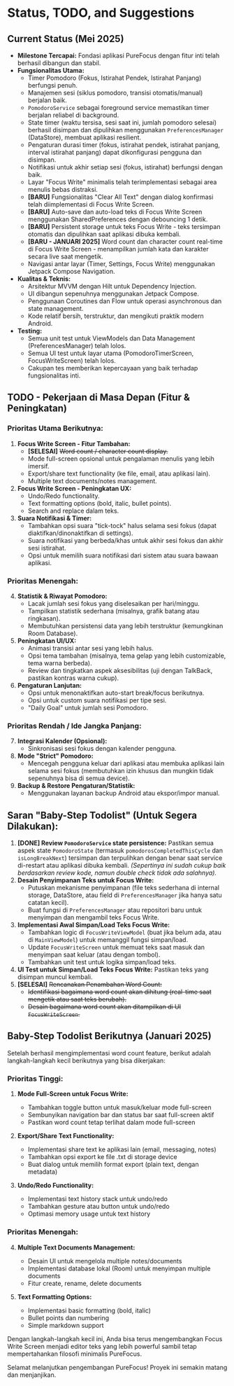 # Status, TODO, and Suggestions

## Current Status (Mei 2025)

* **Milestone Tercapai:** Fondasi aplikasi PureFocus dengan fitur inti telah berhasil dibangun dan stabil.
* **Fungsionalitas Utama:**
    * Timer Pomodoro (Fokus, Istirahat Pendek, Istirahat Panjang) berfungsi penuh.
    * Manajemen sesi (siklus pomodoro, transisi otomatis/manual) berjalan baik.
    * `PomodoroService` sebagai foreground service memastikan timer berjalan reliabel di background.
    * State timer (waktu tersisa, sesi saat ini, jumlah pomodoro selesai) berhasil disimpan dan dipulihkan menggunakan `PreferencesManager` (DataStore), membuat aplikasi resilient.
    * Pengaturan durasi timer (fokus, istirahat pendek, istirahat panjang, interval istirahat panjang) dapat dikonfigurasi pengguna dan disimpan.
    * Notifikasi untuk akhir setiap sesi (fokus, istirahat) berfungsi dengan baik.
    * Layar "Focus Write" minimalis telah terimplementasi sebagai area menulis bebas distraksi.
    * **[BARU]** Fungsionalitas "Clear All Text" dengan dialog konfirmasi telah diimplementasi di Focus Write Screen.
    * **[BARU]** Auto-save dan auto-load teks di Focus Write Screen menggunakan SharedPreferences dengan debouncing 1 detik.
    * **[BARU]** Persistent storage untuk teks Focus Write - teks tersimpan otomatis dan dipulihkan saat aplikasi dibuka kembali.
    * **[BARU - JANUARI 2025]** Word count dan character count real-time di Focus Write Screen - menampilkan jumlah kata dan karakter secara live saat mengetik.
    * Navigasi antar layar (Timer, Settings, Focus Write) menggunakan Jetpack Compose Navigation.
* **Kualitas & Teknis:**
    * Arsitektur MVVM dengan Hilt untuk Dependency Injection.
    * UI dibangun sepenuhnya menggunakan Jetpack Compose.
    * Penggunaan Coroutines dan Flow untuk operasi asynchronous dan state management.
    * Kode relatif bersih, terstruktur, dan mengikuti praktik modern Android.
* **Testing:**
    * Semua unit test untuk ViewModels dan Data Management (PreferencesManager) telah lolos.
    * Semua UI test untuk layar utama (PomodoroTimerScreen, FocusWriteScreen) telah lolos.
    * Cakupan tes memberikan kepercayaan yang baik terhadap fungsionalitas inti.

## TODO - Pekerjaan di Masa Depan (Fitur & Peningkatan)

### Prioritas Utama Berikutnya:

1.  **Focus Write Screen - Fitur Tambahan:**
    * **[SELESAI]** ~~Word count / character count display.~~
    * Mode full-screen opsional untuk pengalaman menulis yang lebih imersif.
    * Export/share text functionality (ke file, email, atau aplikasi lain).
    * Multiple text documents/notes management.
2.  **Focus Write Screen - Peningkatan UX:**
    * Undo/Redo functionality.
    * Text formatting options (bold, italic, bullet points).
    * Search and replace dalam teks.
3.  **Suara Notifikasi & Timer:**
    * Tambahkan opsi suara "tick-tock" halus selama sesi fokus (dapat diaktifkan/dinonaktifkan di settings).
    * Suara notifikasi yang berbeda/khas untuk akhir sesi fokus dan akhir sesi istirahat.
    * Opsi untuk memilih suara notifikasi dari sistem atau suara bawaan aplikasi.

### Prioritas Menengah:

4.  **Statistik & Riwayat Pomodoro:**
    * Lacak jumlah sesi fokus yang diselesaikan per hari/minggu.
    * Tampilkan statistik sederhana (misalnya, grafik batang atau ringkasan).
    * Membutuhkan persistensi data yang lebih terstruktur (kemungkinan Room Database).
5.  **Peningkatan UI/UX:**
    * Animasi transisi antar sesi yang lebih halus.
    * Opsi tema tambahan (misalnya, tema gelap yang lebih customizable, tema warna berbeda).
    * Review dan tingkatkan aspek aksesibilitas (uji dengan TalkBack, pastikan kontras warna cukup).
6.  **Pengaturan Lanjutan:**
    * Opsi untuk menonaktifkan auto-start break/focus berikutnya.
    * Opsi untuk custom suara notifikasi per tipe sesi.
    * "Daily Goal" untuk jumlah sesi Pomodoro.

### Prioritas Rendah / Ide Jangka Panjang:

7.  **Integrasi Kalender (Opsional):**
    * Sinkronisasi sesi fokus dengan kalender pengguna.
8.  **Mode "Strict" Pomodoro:**
    * Mencegah pengguna keluar dari aplikasi atau membuka aplikasi lain selama sesi fokus (membutuhkan izin khusus dan mungkin tidak sepenuhnya bisa di semua device).
9.  **Backup & Restore Pengaturan/Statistik:**
    * Menggunakan layanan backup Android atau ekspor/impor manual.

## Saran "Baby-Step Todolist" (Untuk Segera Dilakukan):

1.  **[DONE] Review `PomodoroService` state persistence:** Pastikan semua aspek state `PomodoroState` (termasuk `pomodorosCompletedThisCycle` dan `isLongBreakNext`) tersimpan dan terpulihkan dengan benar saat service di-restart atau aplikasi dibuka kembali. *(Sepertinya ini sudah cukup baik berdasarkan review kode, namun double check tidak ada salahnya).*
2.  **Desain Penyimpanan Teks untuk Focus Write:**
    * Putuskan mekanisme penyimpanan (file teks sederhana di internal storage, DataStore, atau field di `PreferencesManager` jika hanya satu catatan kecil).
    * Buat fungsi di `PreferencesManager` atau repositori baru untuk menyimpan dan mengambil teks Focus Write.
3.  **Implementasi Awal Simpan/Load Teks Focus Write:**
    * Tambahkan logic di `FocusWriteViewModel` (buat jika belum ada, atau di `MainViewModel`) untuk memanggil fungsi simpan/load.
    * Update `FocusWriteScreen` untuk memuat teks saat masuk dan menyimpan saat keluar (atau dengan tombol).
    * Tambahkan unit test untuk logika simpan/load teks.
4.  **UI Test untuk Simpan/Load Teks Focus Write:** Pastikan teks yang disimpan muncul kembali.
5.  **[SELESAI]** ~~Rencanakan Penambahan Word Count:~~
    * ~~Identifikasi bagaimana word count akan dihitung (real-time saat mengetik atau saat teks berubah).~~
    * ~~Desain bagaimana word count akan ditampilkan di UI `FocusWriteScreen`.~~

## Baby-Step Todolist Berikutnya (Januari 2025)

Setelah berhasil mengimplementasi word count feature, berikut adalah langkah-langkah kecil berikutnya yang bisa dikerjakan:

### Prioritas Tinggi:
1. **Mode Full-Screen untuk Focus Write:**
   * Tambahkan toggle button untuk masuk/keluar mode full-screen
   * Sembunyikan navigation bar dan status bar saat full-screen aktif
   * Pastikan word count tetap terlihat dalam mode full-screen

2. **Export/Share Text Functionality:**
   * Implementasi share text ke aplikasi lain (email, messaging, notes)
   * Tambahkan opsi export ke file .txt di storage device
   * Buat dialog untuk memilih format export (plain text, dengan metadata)

3. **Undo/Redo Functionality:**
   * Implementasi text history stack untuk undo/redo
   * Tambahkan gesture atau button untuk undo/redo
   * Optimasi memory usage untuk text history

### Prioritas Menengah:
4. **Multiple Text Documents Management:**
   * Desain UI untuk mengelola multiple notes/documents
   * Implementasi database lokal (Room) untuk menyimpan multiple documents
   * Fitur create, rename, delete documents

5. **Text Formatting Options:**
   * Implementasi basic formatting (bold, italic)
   * Bullet points dan numbering
   * Simple markdown support

Dengan langkah-langkah kecil ini, Anda bisa terus mengembangkan Focus Write Screen menjadi editor teks yang lebih powerful sambil tetap mempertahankan filosofi minimalis PureFocus.

Selamat melanjutkan pengembangan PureFocus! Proyek ini semakin matang dan menjanjikan.